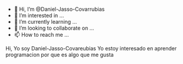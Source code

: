 - 👋 Hi, I’m @Daniel-Jasso-Covarrubias
- 👀 I’m interested in ...
- 🌱 I’m currently learning ...
- 💞️ I’m looking to collaborate on ...
- 📫 How to reach me ...

<!---
Daniel-Jasso-Covarrubias/Daniel-Jasso-Covarrubias is a ✨ special ✨ repository because its `README.md` (this file) appears on your GitHub profile.
You can click the Preview link to take a look at your changes.
--->
 Hi, Yo soy Daniel-Jasso-Covareubias 
 Yo estoy interesado en aprender programacion por que es algo que me gusta 
